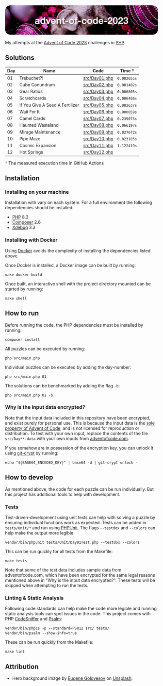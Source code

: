 ![advent-of-code-2023](./advent-of-code-2023-hero.png)

My attempts at the [Advent of Code 2023](https://adventofcode.com/2023) challenges in [PHP](https://www.php.net).

## Solutions

| Day | Name                            | Code                             | Time †      |
|-----|---------------------------------|----------------------------------|-------------|
| 01  | Trebuchet?!                     | [src/Day01.php](./src/Day01.php) | `0.002655s` |
| 02  | Cube Conundrum                  | [src/Day02.php](./src/Day02.php) | `0.001402s` |
| 03  | Gear Ratios                     | [src/Day03.php](./src/Day03.php) | `0.006805s` |
| 04  | Scratchcards                    | [src/Day04.php](./src/Day04.php) | `0.006466s` |
| 05  | If You Give A Seed A Fertilizer | [src/Day05.php](./src/Day05.php) | `0.002637s` |
| 06  | Wait For It                     | [src/Day06.php](./src/Day06.php) | `0.000059s` |
| 07  | Camel Cards                     | [src/Day07.php](./src/Day07.php) | `0.239075s` |
| 08  | Haunted Wasteland               | [src/Day08.php](./src/Day08.php) | `0.066197s` |
| 09  | Mirage Maintenance              | [src/Day09.php](./src/Day09.php) | `0.027672s` |
| 10  | Pipe Maze                       | [src/Day10.php](./src/Day10.php) | `0.023185s` |
| 11  | Cosmic Expansion                | [src/Day11.php](./src/Day11.php) | `1.122419s` |
| 12  | Hot Springs                     | [src/Day12.php](./src/Day12.php) | ` `         |

† The measured execution time in GitHub Actions

## Installation

### Installing on your machine

Installation with vary on each system. For a full environment the following dependencies should be installed:

* [PHP](https://www.php.net) 8.3
* [Composer](https://getcomposer.org) 2.6
* [Xdebug](https://xdebug.org) 3.3

### Installing with Docker

Using [Docker](https://www.docker.com/get-started/) avoids the complexity of installing the dependencies listed above.

Once Docker is installed, a Docker image can be built by running:

```shell
make docker-build
```

Once built, an interactive shell with the project directory mounted can be started by running: 

```shell
make shell
```

## How to run

Before running the code, the PHP dependencies must be installed by running:

```shell
composer install
```

All puzzles can be executed by running:

```shell
php src/main.php
```

Individual puzzles can be executed by adding the day-number:

```shell
php src/main.php 01
```

The solutions can be benchmarked by adding the flag `-b`:

```shell
php src/main.php 01 -b
```

### Why is the input data encrypted? 

Note that the input data included in this repository have been encrypted, and exist purely for personal use.
This is because the input data is the [sole property of Advent of Code](https://adventofcode.com/2023/about#legal), and is not licensed for reproduction or distribution. 
To test with your own input, replace the contents of the file `src/Day**.data` with your own inputs from [adventofcode.com](https://adventofcode.com).

If you somehow are in possession of the encryption key, you can unlock it using [git-crypt](https://github.com/AGWA/git-crypt) by running:

```shell
echo "${BASE64_ENCODED_KEY}" | base64 -d | git-crypt unlock -
```

## How to develop

As mentioned above, the code for each puzzle can be run individually. But this project has additional tools to help with development.

### Tests

Test-driven-development using unit tests can help with solving a puzzle by ensuring individual functions work as expected. Tests can be added in `tests/Unit/*` and run using [PHPUnit](http://phpunit.de). The flags `--testdox` and `--colors` can help make the output more legible:

```shell
vendor/bin/phpunit tests/Unit/Day01Test.php --testdox --colors
```

This can be run quickly for all tests from the Makefile:

```shell
make tests
```

Note that some of the test data includes sample data from adventofcode.com, which have been encrypted for the same legal reasons mentioned above in "Why is the input data encrypted?". These tests will be skipped when attempting to run the tests.

### Linting & Static Analysis

Following code standards can help make the code more legible and running static analysis tools can spot issues in the code. This project comes with PHP [CodeSniffer](https://github.com/squizlabs/PHP_CodeSniffer) and [Psalm](https://psalm.dev):

```shell
vendor/bin/phpcs -p --standard=PSR12 src/ tests/
vendor/bin/psalm --show-info=true
```

These can be run quickly from the Makefile:

```shell
make lint
```

## Attribution

* Hero background image by [Eugene Golovesov](https://unsplash.com/photos/a-turtle-in-a-christmas-tree-28d-4waQm3M) on [Unsplash](https://unsplash.com/).
